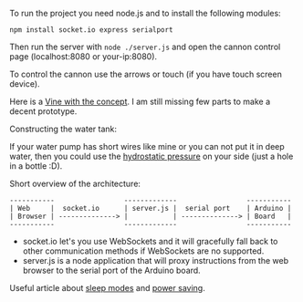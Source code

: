 To run the project you need node.js and to install the following modules:

`npm install socket.io express serialport`

Then run the server with `node ./server.js` and open the cannon control page (localhost:8080 or your-ip:8080).

To control the cannon use the arrows or touch (if you have touch screen device).

Here is a [Vine with the concept](https://vine.co/v/hhPXA0EWuMh). I am still missing few parts to make a decent prototype.

Constructing the water tank:

If your water pump has short wires like mine or you can not put it in deep water, then you could use the [hydrostatic pressure](http://www.youtube.com/watch?v=Ffe7JfYyBFE) on your side (just a hole in a bottle :D).

Short overview of the architecture:
```
-----------                 -------------                 -----------
| Web     |  socket.io      | server.js |  serial port    | Arduino |
| Browser | --------------> |           | --------------> | Board   |
-----------                 -------------                 -----------
```
- socket.io let's you use WebSockets and it will gracefully fall back to other communication methods if WebSockets are no supported.
- server.js is a node application that will proxy instructions from the web browser to the serial port of the Arduino board.

Useful article about [sleep modes](http://donalmorrissey.blogspot.se/2010/04/sleeping-arduino-part-5-wake-up-via.html) and [power saving](http://www.gammon.com.au/forum/?id=11497).

